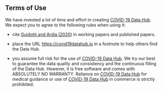 ## Terms of Use

We have invested a lot of time and effort in creating [COVID-19 Data Hub](https://covid19datahub.io/). We expect you to agree to the following rules when using it:

- cite [Guidotti and Ardia (2020)](https://doi.org/10.13140/RG.2.2.11649.81763) in working papers and published papers.

- place the URL https://covid19datahub.io in a footnote to help others find the Data Hub.

- you assume full risk for the use of [COVID-19 Data Hub](https://covid19datahub.io/). We try our best to guarantee the data quality and consistency and the continuous filling of the Data Hub. However, it is free software and comes with ABSOLUTELY NO WARRANTY. Reliance on [COVID-19 Data Hub](https://covid19datahub.io/) for medical guidance or use of [COVID-19 Data Hub](https://covid19datahub.io/) in commerce is strictly prohibited.


<div class="utterances"></div>
<script src="https://utteranc.es/client.js"
        repo="covid19datahub/COVID19"
        issue-term="pathname"
        theme="github-light"
        crossorigin="anonymous"
        async>
</script>

